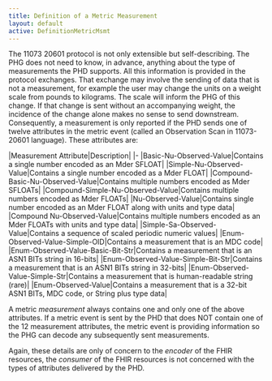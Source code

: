 ```yaml
---
title: Definition of a Metric Measurement
layout: default
active: DefinitionMetricMsmt
---
```


The 11073 20601 protocol is not only extensible but self-describing. The PHG does not need to know, in advance, anything about the type of measurements the PHD supports. All this information is provided in the protocol exchanges. That exchange may involve the sending of data that is not a measurement, for example the user may change the units on a weight scale from pounds to kilograms. The scale will inform the PHG of this change. If that change is sent without an accompanying weight, the incidence of the change alone makes no sense to send downstream. Consequently, a measurement is only reported if the PHD sends one of twelve attributes in the metric event (called an Observation Scan in 11073-20601 language). These attributes are:

|Measurement Attribute|Description|
|-
|Basic-Nu-Observed-Value|Contains a single number encoded as an Mder SFLOAT|
|Simple-Nu-Observed-Value|Contains a single number encoded as a Mder FLOAT|
|Compound-Basic-Nu-Observed-Value|Contains multiple numbers encoded as Mder SFLOATs|
|Compound-Simple-Nu-Observed-Value|Contains multiple numbers encoded as Mder FLOATs|
|Nu-Observed-Value|Contains single number encoded as an Mder FLOAT along with units and type data|
|Compound Nu-Observed-Value|Contains multiple numbers encoded as an Mder FLOATs with units and type data|
|Simple-Sa-Observed-Value|Contains a sequence of scaled periodic numeric values|
|Enum-Observed-Value-Simple-OID|Contains a measurement that is an MDC code|
|Enum-Observed-Value-Basic-Bit-Str|Contains a measurement that is an ASN1 BITs string in 16-bits|
|Enum-Observed-Value-Simple-Bit-Str|Contains a measurement that is an ASN1 BITs string in 32-bits|
|Enum-Observed-Value-Simple-Str|Contains a measurement that is human-readable string (rare)|
|Enum-Observed-Value|Contains a measurement that is a 32-bit ASN1 BITs, MDC code, or String plus type data|

A metric *measurement* always contains one and only one of the above attributes. If a metric event is sent by the PHD that does NOT contain one of the 12 measurement attributes, the metric event is providing information so the PHG can decode any subsequently sent measurements.

Again, these details are only of concern to the *encoder* of the FHIR resources, the *consumer* of the FHIR resources is not concerned with the types of attributes delivered by the PHD.




